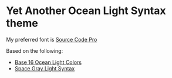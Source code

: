 # Yet Another Ocean Light Syntax theme

My preferred font is [Source Code Pro](https://github.com/adobe-fonts/source-code-pro)

Based on the following:

  - [Base 16 Ocean Light Colors](https://chriskempson.github.io/base16/#ocean)
  - [Space Gray Light Syntax](https://github.com/aesarius/spacegray-light-syntax)

